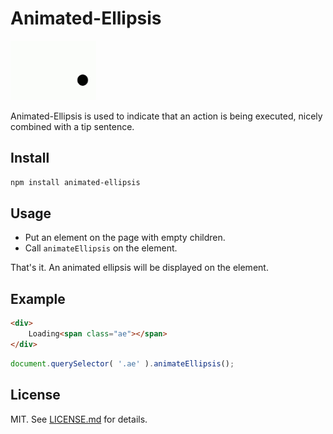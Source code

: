 # Animated-Ellipsis #

![screenshot](animated-ellipsis.gif)

Animated-Ellipsis is used to indicate that an action is being executed, nicely combined with a tip sentence.

## Install ##

```sh
npm install animated-ellipsis
```

## Usage ##

* Put an element on the page with empty children.
* Call `animateEllipsis` on the element.

That's it. An animated ellipsis will be displayed on the element.

## Example ##

```html
<div>
    Loading<span class="ae"></span>
</div>
```

```js
document.querySelector( '.ae' ).animateEllipsis();
```

## License ##

MIT. See [LICENSE.md](http://github.com/szchenghuang/animated-ellipsis/blob/master/LICENSE.md) for details.
